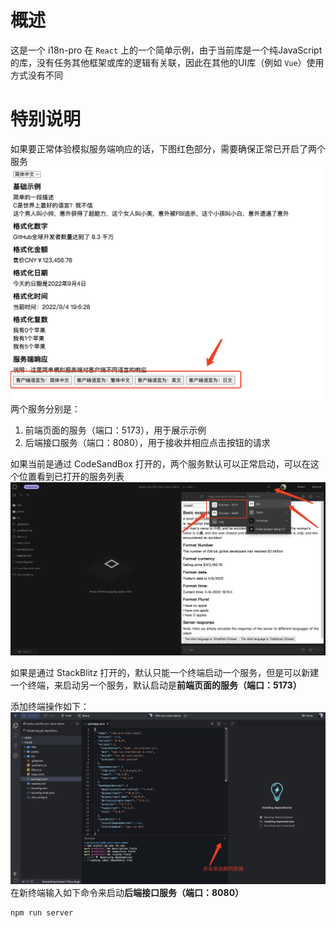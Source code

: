 
# 概述
这是一个 i18n-pro 在 `React` 上的一个简单示例，由于当前库是一个纯JavaScript的库，没有任务其他框架或库的逻辑有关联，因此在其他的UI库（例如 `Vue`）使用方式没有不同

# 特别说明
如果要正常体验模拟服务端响应的话，下图红色部分，需要确保正常已开启了两个服务 
![示例图片](src/assets/demo.png)
两个服务分别是：
1. 前端页面的服务（端口：5173），用于展示示例
2. 后端接口服务（端口：8080），用于接收并相应点击按钮的请求
   
如果当前是通过 CodeSandBox 打开的，两个服务默认可以正常启动，可以在这个位置看到已打开的服务列表
![示例图片](src/assets/codesandbox.png)


如果是通过 StackBlitz 打开的，默认只能一个终端启动一个服务，但是可以新建一个终端，来启动另一个服务，默认启动是**前端页面的服务（端口：5173）**

添加终端操作如下：
![示例图片](src/assets/stackblitz-add-terminal.png)
在新终端输入如下命令来启动**后端接口服务（端口：8080）**
```bash
npm run server
```
